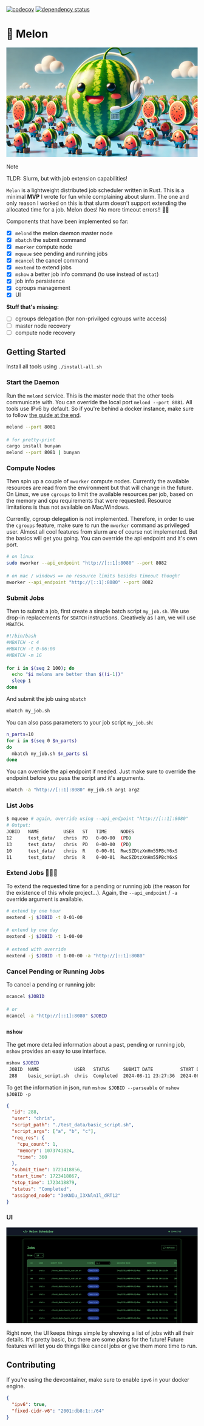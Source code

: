 [![codecov](https://codecov.io/github/protortyp/melon/graph/badge.svg?token=O0IPLF902F)](https://codecov.io/github/protortyp/melon)
[![dependency status](https://deps.rs/repo/github/protortyp/melon/status.svg)](https://deps.rs/repo/github/protortyp/melon)

# 🍉 Melon

![](./melon.webp)

> [!NOTE]
> TLDR: Slurm, but with job extension capabilities!

`Melon` is a lightweight distributed job scheduler written in Rust. This is a minimal **MVP** I wrote for fun while complaining about slurm. The one and only reason I worked on this is that slurm doesn't support extending the allocated time for a job. Melon does! No more timeout errors!! 🥳🥳

Components that have been implemented so far:

- [x] `melond` the melon daemon master node
- [x] `mbatch` the submit command
- [x] `mworker` compute node
- [x] `mqueue` see pending and running jobs
- [x] `mcancel` the cancel command
- [x] `mextend` to extend jobs
- [x] `mshow` a better job info command (to use instead of `mstat`)
- [x] job info persistence
- [x] cgroups management
- [x] UI

**Stuff that's missing:**

- [ ] cgroups delegation (for non-privilged cgroups write access)
- [ ] master node recovery
- [ ] compute node recovery

## Getting Started

Install all tools using `./install-all.sh`

### Start the Daemon

Run the `melond` service. This is the master node that the other tools communicate with. You can override the local port `melond --port 8081`. All tools use IPv6 by default. So if you're behind a docker instance, make sure to follow [the guide at the end](#contributing).

```bash
melond --port 8081

# for pretty-print
cargo install bunyan
melond --port 8081 | bunyan
```

### Compute Nodes

Then spin up a couple of `mworker` compute nodes. Currently the available resources are read from the environment but that will change in the future. On Linux, we use `cgroups` to limit the available resources per job, based on the memory and cpu requirements that were requested. Resource limitations is thus not available on Mac/Windows.

Currently, cgroup delegation is not implemented. Therefore, in order to use the `cgroups` feature, make sure to run the `mworker` command as privileged user. Almost all cool features from slurm are of course not implemented. But the basics will get you going. You can override the api endpoint and it's own port.

```bash
# on linux
sudo mworker --api_endpoint "http://[::1]:8080" --port 8082

# on mac / windows => no resource limits besides timeout though!
mworker --api_endpoint "http://[::1]:8080" --port 8082
```

### Submit Jobs

Then to submit a job, first create a simple batch script `my_job.sh`. We use drop-in replacements for `SBATCH` instructions. Creatively as I am, we will use `MBATCH`.

```bash
#!/bin/bash
#MBATCH -c 4
#MBATCH -t 0-06:00
#MBATCH -m 1G

for i in $(seq 2 100); do
  echo "$i melons are better than $((i-1))"
  sleep 1
done
```

And submit the job using `mbatch`

```bash
mbatch my_job.sh
```

You can also pass parameters to your job script `my_job.sh`:

```bash
n_parts=10
for i in $(seq 0 $n_parts)
do
  mbatch my_job.sh $n_parts $i
done
```

You can override the api endpoint if needed. Just make sure to override the endpoint before you pass the script and it's arguments.

```bash
mbatch -a "http://[::1]:8080" my_job.sh arg1 arg2
```

### List Jobs

```bash
$ mqueue # again, override using --api_endpoint "http://[::1]:8080"
# Output:
JOBID   NAME         USER   ST   TIME     NODES
12      test_data/   chris  PD   0-00-00  (PD)
13      test_data/   chris  PD   0-00-00  (PD)
10      test_data/   chris  R    0-00-01  RwcSZDtzXnHm55PBcY6xS
11      test_data/   chris  R    0-00-01  RwcSZDtzXnHm55PBcY6xS
```

### Extend Jobs 🥳🥳🥳

To extend the requested time for a pending or running job (the reason for the existence of this whole project...). Again, the `--api_endpoint` / `-a` override argument is available.

```bash
# extend by one hour
mextend -j $JOBID -t 0-01-00

# extend by one day
mextend -j $JOBID -t 1-00-00

# extend with override
mextend -j $JOBID -t 1-00-00 -a "http://[::1]:8080"
```

### Cancel Pending or Running Jobs

To cancel a pending or running job:

```bash
mcancel $JOBID

# or
mcancel -a "http://[::1]:8080" $JOBID
```

### `mshow`

The get more detailed information about a past, pending or running job, `mshow` provides an easy to use interface.

```bash
mshow $JOBID
 JOBID  NAME             USER   STATUS     SUBMIT DATE          START DATE           STOP DATE            NODES
 288    basic_script.sh  chris  Completed  2024-08-11 23:27:36  2024-08-11 23:27:47  2024-08-11 23:27:59  3eKNIu_I3XNlnIl_dRT12
```

To get the information in json, run `mshow $JOBID --parseable` or `mshow $JOBID -p`

```json
{
  "id": 288,
  "user": "chris",
  "script_path": "./test_data/basic_script.sh",
  "script_args": ["a", "b", "c"],
  "req_res": {
    "cpu_count": 1,
    "memory": 1073741824,
    "time": 360
  },
  "submit_time": 1723418856,
  "start_time": 1723418867,
  "stop_time": 1723418879,
  "status": "Completed",
  "assigned_node": "3eKNIu_I3XNlnIl_dRT12"
}
```

### UI

![Melon UI](ui.png)

Right now, the UI keeps things simple by showing a list of jobs with all their details. It's pretty basic, but there are some plans for the future! Future features will let you do things like cancel jobs or give them more time to run.

## Contributing

If you're using the devcontainer, make sure to enable `ipv6` in your docker engine.

```json
{
  "ipv6": true,
  "fixed-cidr-v6": "2001:db8:1::/64"
}
```
